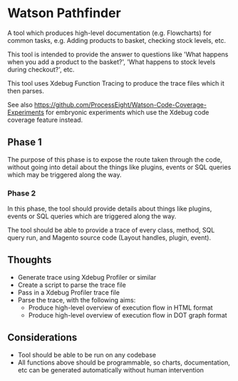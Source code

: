 # Watson Pathfinder

A tool which produces high-level documentation (e.g. Flowcharts) for common tasks, e.g. Adding products to basket, checking stock levels, etc.

This tool is intended to provide the answer to questions like 'What happens when you add a product to the basket?', 'What happens to stock levels during checkout?', etc.

This tool uses Xdebug Function Tracing to produce the trace files which it then parses.

See also https://github.com/ProcessEight/Watson-Code-Coverage-Experiments for embryonic experiments which use the Xdebug code coverage feature instead.

## Phase 1

The purpose of this phase is to expose the route taken through the code, without going into detail about the things like plugins, events or SQL queries which may be triggered along the way.

### Phase 2

In this phase, the tool should provide details about things like plugins, events or SQL queries which are triggered along the way.

The tool should be able to provide a trace of every class, method, SQL query run, and Magento source code (Layout handles, plugin, event).

## Thoughts

* Generate trace using Xdebug Profiler or similar
* Create a script to parse the trace file
* Pass in a Xdebug Profiler trace file
* Parse the trace, with the following aims:
    * Produce high-level overview of execution flow in HTML format
    * Produce high-level overview of execution flow in DOT graph format

## Considerations

- Tool should be able to be run on any codebase
- All functions above should be programmable, so charts, documentation, etc can be generated automatically without human intervention
